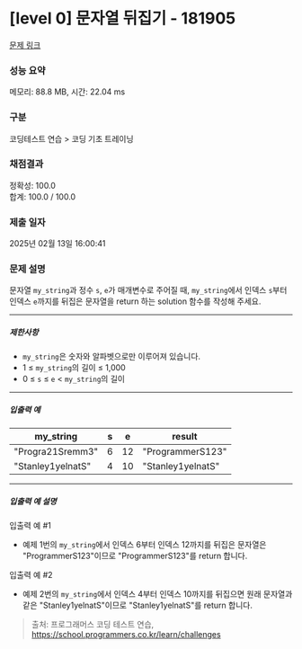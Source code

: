 # [level 0] 문자열 뒤집기 - 181905 

[문제 링크](https://school.programmers.co.kr/learn/courses/30/lessons/181905) 

### 성능 요약

메모리: 88.8 MB, 시간: 22.04 ms

### 구분

코딩테스트 연습 > 코딩 기초 트레이닝

### 채점결과

정확성: 100.0<br/>합계: 100.0 / 100.0

### 제출 일자

2025년 02월 13일 16:00:41

### 문제 설명

<p>문자열 <code>my_string</code>과 정수 <code>s</code>, <code>e</code>가 매개변수로 주어질 때, <code>my_string</code>에서 인덱스 <code>s</code>부터 인덱스 <code>e</code>까지를 뒤집은 문자열을 return 하는 solution 함수를 작성해 주세요.</p>

<hr>

<h5>제한사항</h5>

<ul>
<li><code>my_string</code>은 숫자와 알파벳으로만 이루어져 있습니다.</li>
<li>1 ≤ <code>my_string</code>의 길이 ≤ 1,000</li>
<li>0 ≤ <code>s</code> ≤ <code>e</code> &lt; <code>my_string</code>의 길이</li>
</ul>

<hr>

<h5>입출력 예</h5>
<table class="table">
        <thead><tr>
<th>my_string</th>
<th>s</th>
<th>e</th>
<th>result</th>
</tr>
</thead>
        <tbody><tr>
<td>"Progra21Sremm3"</td>
<td>6</td>
<td>12</td>
<td>"ProgrammerS123"</td>
</tr>
<tr>
<td>"Stanley1yelnatS"</td>
<td>4</td>
<td>10</td>
<td>"Stanley1yelnatS"</td>
</tr>
</tbody>
      </table>
<hr>

<h5>입출력 예 설명</h5>

<p>입출력 예 #1</p>

<ul>
<li>예제 1번의 <code>my_string</code>에서 인덱스 6부터 인덱스 12까지를 뒤집은 문자열은 "ProgrammerS123"이므로 "ProgrammerS123"를 return 합니다.</li>
</ul>

<p>입출력 예 #2</p>

<ul>
<li>예제 2번의 <code>my_string</code>에서 인덱스 4부터 인덱스 10까지를 뒤집으면 원래 문자열과 같은 "Stanley1yelnatS"이므로 "Stanley1yelnatS"를 return 합니다.</li>
</ul>


> 출처: 프로그래머스 코딩 테스트 연습, https://school.programmers.co.kr/learn/challenges